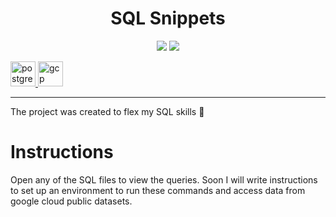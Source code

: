 <h1 align="center">SQL Snippets</h1>

<p align="center">
<img src="https://img.shields.io/badge/Made%20By-Ben--Jamin--Griff-blue" >
<img src="https://badges.frapsoft.com/os/v1/open-source.svg?v=103" >
</p>

<p align="left">
 <a href="https://www.postgresql.org/" target="_blank"> <img src="https://www.vectorlogo.zone/logos/postgresql/postgresql-ar21.svg" alt="postgresql" width="40" height="40"/> </a>
 <a href="https://cloud.google.com/" target="_blank"> <img src="https://www.vectorlogo.zone/logos/google_cloud/google_cloud-ar21.svg" alt="gcp" width="40" height="40"/> </a>
 </p>

 ---

The project was created to flex my SQL skills 💪 <br>

# Instructions
Open any of the SQL files to view the queries. Soon I will write instructions to set up an environment to run these commands and access data from google cloud public datasets.